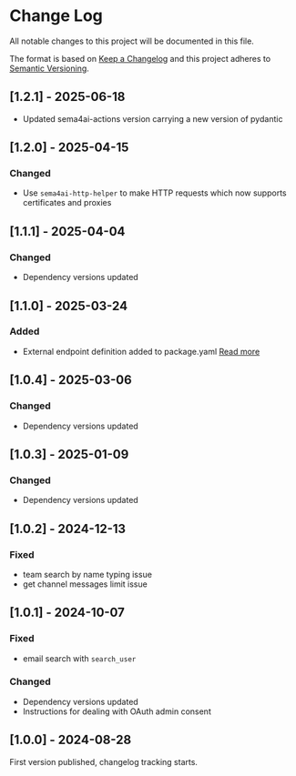 # Change Log

All notable changes to this project will be documented in this file.

The format is based on [Keep a Changelog](https://keepachangelog.com/)
and this project adheres to [Semantic Versioning](https://semver.org/).

## [1.2.1] - 2025-06-18

- Updated sema4ai-actions version carrying a new version of pydantic

## [1.2.0] - 2025-04-15

### Changed

- Use `sema4ai-http-helper` to make HTTP requests which now supports certificates and proxies

## [1.1.1] - 2025-04-04

### Changed

- Dependency versions updated

## [1.1.0] - 2025-03-24

### Added

- External endpoint definition added to package.yaml [Read more](https://sema4.ai/docs/team-edition/marketplace/snowflake-admin#managing-external-access)

## [1.0.4] - 2025-03-06

### Changed

- Dependency versions updated

## [1.0.3] - 2025-01-09

### Changed

- Dependency versions updated

## [1.0.2] - 2024-12-13

### Fixed

- team search by name typing issue
- get channel messages limit issue

## [1.0.1] - 2024-10-07

### Fixed

- email search with `search_user`

### Changed

- Dependency versions updated
- Instructions for dealing with OAuth admin consent

## [1.0.0] - 2024-08-28

First version published, changelog tracking starts.
